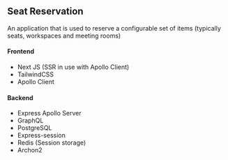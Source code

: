 ## Seat Reservation

An application that is used to reserve a configurable set of items (typically seats, workspaces and meeting rooms)

#### Frontend

- Next JS (SSR in use with Apollo Client)
- TailwindCSS
- Apollo Client

#### Backend

- Express Apollo Server
- GraphQL
- PostgreSQL
- Express-session
- Redis (Session storage)
- Archon2
